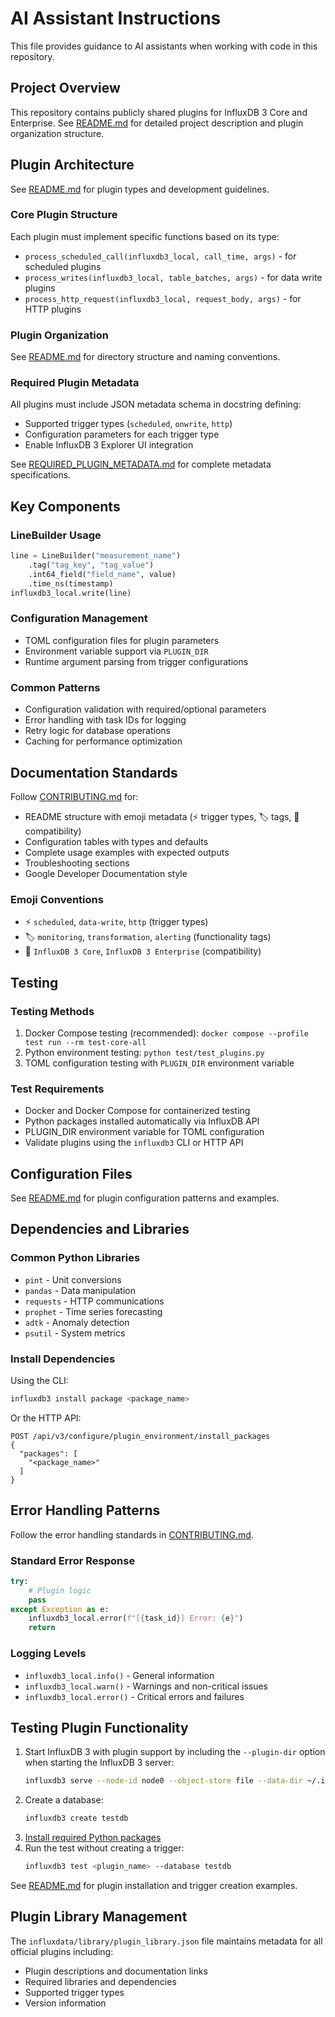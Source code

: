 # AI Assistant Instructions

This file provides guidance to AI assistants when working with code in this repository.

## Project Overview

This repository contains publicly shared plugins for InfluxDB 3 Core and Enterprise. See [README.md](/README.md) for detailed project description and plugin organization structure.

## Plugin Architecture
See [README.md](/README.md#plugin-types) for plugin types and development guidelines.

### Core Plugin Structure
Each plugin must implement specific functions based on its type:

- `process_scheduled_call(influxdb3_local, call_time, args)` - for scheduled plugins
- `process_writes(influxdb3_local, table_batches, args)` - for data write plugins  
- `process_http_request(influxdb3_local, request_body, args)` - for HTTP plugins

### Plugin Organization
See [README.md](/README.md#plugin-organization) for directory structure and naming conventions.

### Required Plugin Metadata
All plugins must include JSON metadata schema in docstring defining:
- Supported trigger types (`scheduled`, `onwrite`, `http`)
- Configuration parameters for each trigger type
- Enable InfluxDB 3 Explorer UI integration

See [REQUIRED_PLUGIN_METADATA.md](../REQUIRED_PLUGIN_METADATA.md) for complete metadata specifications.

## Key Components

### LineBuilder Usage
```python
line = LineBuilder("measurement_name")
    .tag("tag_key", "tag_value")
    .int64_field("field_name", value)
    .time_ns(timestamp)
influxdb3_local.write(line)
```

### Configuration Management
- TOML configuration files for plugin parameters
- Environment variable support via `PLUGIN_DIR`
- Runtime argument parsing from trigger configurations

### Common Patterns
- Configuration validation with required/optional parameters
- Error handling with task IDs for logging
- Retry logic for database operations
- Caching for performance optimization

## Documentation Standards

Follow [CONTRIBUTING.md](../CONTRIBUTING.md) for:
- README structure with emoji metadata (⚡ trigger types, 🏷️ tags, 🔧 compatibility)
- Configuration tables with types and defaults
- Complete usage examples with expected outputs
- Troubleshooting sections
- Google Developer Documentation style

### Emoji Conventions
- ⚡ `scheduled`, `data-write`, `http` (trigger types)
- 🏷️ `monitoring`, `transformation`, `alerting` (functionality tags)
- 🔧 `InfluxDB 3 Core`, `InfluxDB 3 Enterprise` (compatibility)

## Testing

### Testing Methods
1. Docker Compose testing (recommended): `docker compose --profile test run --rm test-core-all`
2. Python environment testing: `python test/test_plugins.py`
3. TOML configuration testing with `PLUGIN_DIR` environment variable

### Test Requirements
- Docker and Docker Compose for containerized testing
- Python packages installed automatically via InfluxDB API
- PLUGIN_DIR environment variable for TOML configuration
- Validate plugins using the `influxdb3` CLI or HTTP API

## Configuration Files

See [README.md](/README.md#configuration) for plugin configuration patterns and examples.

## Dependencies and Libraries

### Common Python Libraries
- `pint` - Unit conversions
- `pandas` - Data manipulation
- `requests` - HTTP communications
- `prophet` - Time series forecasting
- `adtk` - Anomaly detection
- `psutil` - System metrics

### Install Dependencies
Using the CLI:

```bash
influxdb3 install package <package_name>
```

Or the HTTP API:

```
POST /api/v3/configure/plugin_environment/install_packages
{
  "packages": [
    "<package_name>"
  ]
}
```

## Error Handling Patterns

Follow the error handling standards in [CONTRIBUTING.md](../CONTRIBUTING.md#error-handling).

### Standard Error Response
```python
try:
    # Plugin logic
    pass
except Exception as e:
    influxdb3_local.error(f"[{task_id}] Error: {e}")
    return
```

### Logging Levels
- `influxdb3_local.info()` - General information
- `influxdb3_local.warn()` - Warnings and non-critical issues
- `influxdb3_local.error()` - Critical errors and failures

## Testing Plugin Functionality

1. Start InfluxDB 3 with plugin support by including the `--plugin-dir` option when starting the InfluxDB 3 server:
   ```bash
   influxdb3 serve --node-id node0 --object-store file --data-dir ~/.influxdb3 --plugin-dir ~/.plugins
   ```
2. Create a database:
   ```bash
   influxdb3 create testdb
   ```
3. [Install required Python packages](#install-dependencies)
4. Run the test without creating a trigger:
   ```bash
   influxdb3 test <plugin_name> --database testdb
   ```

See [README.md](/README.md#plugin-installation) for plugin installation and trigger creation examples.

## Plugin Library Management

The `influxdata/library/plugin_library.json` file maintains metadata for all official plugins including:
- Plugin descriptions and documentation links
- Required libraries and dependencies
- Supported trigger types
- Version information